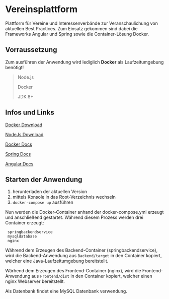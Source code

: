 # Vereinsplattform

Plattform für Vereine und Interessenverbände zur Veranschaulichung von aktuellen Best Practices.
Zum Einsatz gekommen sind dabei die Frameworks Angular und Spring sowie die Container-Lösung Docker.

## Vorraussetzung

Zum ausführen der Anwendung wird lediglich **Docker** als Laufzeitumgebung benötigt!

> Node.js
> 
> Docker
> 
> JDK 8+

## Infos und Links
[Docker Download](https://www.docker.com/products/docker-desktop)

[NodeJs Download](https://nodejs.org/en/)

[Docker Docs](https://docs.docker.com/)

[Spring Docs](https://spring.io/projects)

[Angular Docs](https://angular.io/docs)

## Starten der Anwendung

1. herunterladen der aktuellen Version
2. mittels Konsole in das Root-Verzeichnis wechseln
3. `docker-compose up` ausführen

Nun werden die Docker-Container anhand der docker-compose.yml erzeugt und anschließend gestartet.
Während diesem Prozess werden drei Container erzeugt:

     springbackendservice 
     mysqldatabase 
     nginx

Während dem Erzeugen des Backend-Container (springbackendservice), wird die Backend-Anwendung aus `Backend/target` in den Container kopiert, welcher eine Java-Laufzeitumgebung bereitstellt.

Wärhend dem Erzeugen des Frontend-Container (nginx), wird die Frontend-Anwendung aus `Frontend/dist` in den Container kopiert, welcher einen nginx Webserver bereitstellt.

Als Datenbank findet eine MySQL Datenbank verwendung.
